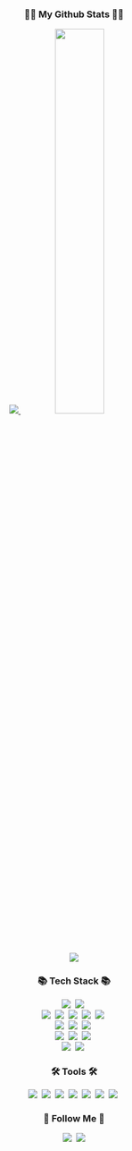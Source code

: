 <h3 align="center">👩‍💻 My Github Stats 👩‍💻</h3>
<div align="center">

<a href="s">
  <img src="https://github-readme-stats.vercel.app/api/top-langs/?username=jhyunwoo&exclude_repo=dkssud8150.github.io&layout=compact&theme=tokyonight" />
</a>
<a href="s">
  <img src="https://github-readme-stats.vercel.app/api?username=jhyunwoo&theme=tokyonight&show_icons=true" width="42%" />
</a>
</div>



<p align="center">
  <a href="https://hits.seeyoufarm.com"><img src="https://hits.seeyoufarm.com/api/count/incr/badge.svg?url=https%3A%2F%2Fgithub.com%2Fjhyunwoo&count_bg=%2341B883&title_bg=%23CDC2C2&icon=github.svg&icon_color=%23E7E7E7&title=hits&edge_flat=false"/></a>
</p>

<h3 align="center">📚 Tech Stack 📚</h3>
<p align="center">
    <img src="https://img.shields.io/badge/Python-3766AB?style=flat-square&logo=Python&logoColor=white"/></a>&nbsp 
    <img src="https://img.shields.io/badge/Javascript-ffb13b?style=flat-square&logo=javascript&logoColor=white"/></a>&nbsp 
   <br>
    <img src="https://img.shields.io/badge/PyTorch-EE4C2C?style=flat-square&logo=PyTorch&logoColor=white"/></a>&nbsp 
    <img src="https://img.shields.io/badge/TensorFlow-FF6F00?style=flat-square&logo=TensorFlow&logoColor=white"/></a>&nbsp 
    <img src="https://img.shields.io/badge/React-61DAFB?style=flat-square&logo=React&logoColor=white"/></a>&nbsp 
    <img src="https://img.shields.io/badge/Tailwind CSS-06B6D4?style=flat-square&logo=TailwindCSS&logoColor=white"/></a>&nbsp 
    <img src="https://img.shields.io/badge/Prisma-2D3748?style=flat-square&logo=Prisma&logoColor=white"/></a>&nbsp 
  <br>
    <img src="https://img.shields.io/badge/Node.js-339933?style=flat-square&logo=Node.js&logoColor=white"/></a>&nbsp
    <img src="https://img.shields.io/badge/Next.js-000000?style=flat-square&logo=Next.js&logoColor=white"/></a>&nbsp 
    <img src="https://img.shields.io/badge/Expo-000020?style=flat-square&logo=Expo&logoColor=white"/></a>&nbsp 
  <br>
    <img src="https://img.shields.io/badge/Vercel-000000?style=flat-square&logo=Vercel&logoColor=white"/></a>&nbsp 
    <img src="https://img.shields.io/badge/AWS-232F3E?style=flat-square&logo=AmazonAWS&logoColor=white"/></a>&nbsp 
    <img src="https://img.shields.io/badge/Netlify-00C7B7?style=flat-square&logo=Netlify&logoColor=white"/></a>&nbsp 
  <br>
    <img src="https://img.shields.io/badge/Linux-FCC624?style=flat-square&logo=Linux&logoColor=white"/></a>&nbsp 
    <img src="https://img.shields.io/badge/Windows-0078D6?style=flat-square&logo=Windows&logoColor=white"/></a>&nbsp 
</p>

<h3 align="center">🛠️ Tools 🛠️</h3>
<p align="center">
    <img src="https://img.shields.io/badge/Adobe Lighroom Classic-31A8FF?style=flat-square&logo=Adobe Lightroom Classic&logoColor=white"/></a>&nbsp 
    <img src="https://img.shields.io/badge/Affinity Photo-7E4DD2?style=flat-square&logo=Affinity Photo&logoColor=white"/></a>&nbsp 
    <img src="https://img.shields.io/badge/Jupyter-F37626?style=flat-square&logo=Jupyter&logoColor=white"/></a>&nbsp 
    <img src="https://img.shields.io/badge/Anaconda-44A833?style=flat-square&logo=Anaconda&logoColor=white"/></a>&nbsp 
    <img src="https://img.shields.io/badge/Visual Studio Code-007ACC?style=flat-square&logo=Visual Studio Code&logoColor=white"/></a>&nbsp 
    <img src="https://img.shields.io/badge/PyCharm-000000?style=flat-square&logo=PyCharm&logoColor=white"/></a>&nbsp 
    <img src="https://img.shields.io/badge/WebStorm-000000?style=flat-square&logo=WebStorm&logoColor=white"/></a>&nbsp 
</p>

<h3 align="center">🌈 Follow Me 🌈</h3>
<p align="center">
  <a href="https://www.instagram.com/hyun_woo0228/"><img src="https://img.shields.io/badge/Instagram-E4405F?style=flat-square&logo=Instagram&logoColor=white&link=https://www.instagram.com/hyun_woo0228/"/></a>&nbsp
  <a href="mailto:jhyunwoo0228@gmail.com"><img src="https://img.shields.io/badge/Gmail-d14836?style=flat-square&logo=Gmail&logoColor=white&link=jhyunwoo0228@gmail.com"/></a>
</p>
